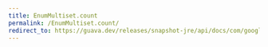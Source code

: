 ```yaml
---
title: EnumMultiset.count
permalink: /EnumMultiset.count/
redirect_to: https://guava.dev/releases/snapshot-jre/api/docs/com/google/common/collect/EnumMultiset.html#count-java.lang.Object-
---
```

